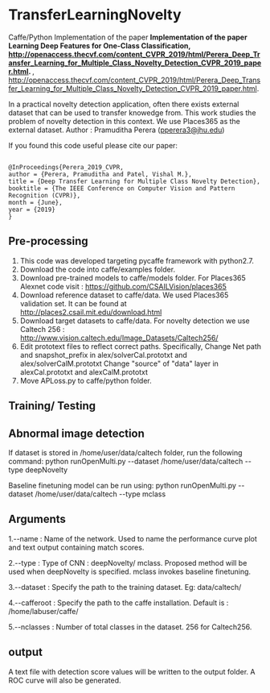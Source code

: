 # TransferLearningNovelty


Caffe/Python Implementation of the paper <b>Implementation of the paper <b>Learning Deep Features for One-Class Classification</b>, http://openaccess.thecvf.com/content_CVPR_2019/html/Perera_Deep_Transfer_Learning_for_Multiple_Class_Novelty_Detection_CVPR_2019_paper.html.
</b>, http://openaccess.thecvf.com/content_CVPR_2019/html/Perera_Deep_Transfer_Learning_for_Multiple_Class_Novelty_Detection_CVPR_2019_paper.html.

In a practical novelty detection application, often there exists external dataset that can be used to transfer knowedge from. This work studies the problem of novelty detection in this context. We use Places365 as the external dataset.
Author : Pramuditha Perera (pperera3@jhu.edu)

If you found this code useful please cite our paper:
<pre><code>
@InProceedings{Perera_2019_CVPR,
author = {Perera, Pramuditha and Patel, Vishal M.},
title = {Deep Transfer Learning for Multiple Class Novelty Detection},
booktitle = {The IEEE Conference on Computer Vision and Pattern Recognition (CVPR)},
month = {June},
year = {2019}
}
</code></pre>

Pre-processing
--------------
1. This code was developed targeting pycaffe framework with python2.7.
2. Download the code into caffe/examples folder.
3. Download pre-trained models to caffe/models folder.
	For Places365 Alexnet code visit : https://github.com/CSAILVision/places365
4. Download reference dataset to caffe/data. We used Places365 validation set. It can be found at http://places2.csail.mit.edu/download.html
5. Download target datasets to caffe/data. For novelty detection we use Caltech 256 : http://www.vision.caltech.edu/Image_Datasets/Caltech256/
6. Edit prototext files to reflect correct paths. Specifically, 
   Change Net path and snapshot_prefix in  alex/solverCal.prototxt and alex/solverCalM.prototxt
   Change "source" of "data" layer in alexCal.prototxt and  alexCalM.prototxt
7. Move APLoss.py to caffe/python folder.   


Training/ Testing
-----------------


Abnormal image detection
------------------------
If dataset is stored in /home/user/data/caltech folder, run the following command:
python runOpenMulti.py --dataset /home/user/data/caltech --type deepNovelty

Baseline finetuning model can be run using:
python runOpenMulti.py --dataset /home/user/data/caltech --type mclass

Arguments
----------
1.--name : Name of the network. Used to name the performance curve plot and text output containing match scores.

2.--type : Type of CNN : deepNovelty/ mclass. Proposed method will be used when deepNovelty is specified. mclass invokes baseline finetuning. 

3.--dataset : Specify the path to the training dataset. Eg: data/caltech/

4.--cafferoot : Specify the path to the caffe installation. Default is : /home/labuser/caffe/

5.--nclasses : Number of total classes in the dataset. 256 for Caltech256.



output
------
A text file with detection score values will be written to the output folder. A ROC
curve will also be generated.
